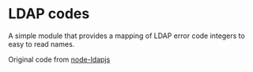 # LDAP codes

A simple module that provides a mapping of LDAP error code integers to easy
to read names.

Original code from [node-ldapjs](https://github.com/ldapjs/node-ldapjs)
